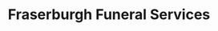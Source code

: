 ---
title: "Fraserburgh Funeral Services"
url: /fraserburgh/fraserburgh-funeral-services/
shop: Bestattungen
---